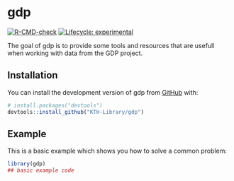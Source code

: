
<!-- README.md is generated from README.Rmd. Please edit that file -->

# gdp

<!-- badges: start -->

[![R-CMD-check](https://github.com/KTH-Library/gdp/actions/workflows/R-CMD-check.yaml/badge.svg)](https://github.com/KTH-Library/gdp/actions/workflows/R-CMD-check.yaml)
[![Lifecycle:
experimental](https://img.shields.io/badge/lifecycle-experimental-orange.svg)](https://lifecycle.r-lib.org/articles/stages.html#experimental)
<!-- badges: end -->

The goal of gdp is to provide some tools and resources that are usefull
when working with data from the GDP project.

## Installation

You can install the development version of gdp from
[GitHub](https://github.com/) with:

``` r
# install.packages("devtools")
devtools::install_github("KTH-Library/gdp")
```

## Example

This is a basic example which shows you how to solve a common problem:

``` r
library(gdp)
## basic example code
```
